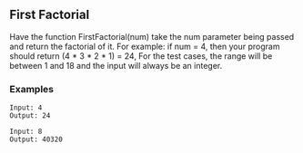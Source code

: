 ## First Factorial
Have the function FirstFactorial(num) take the num parameter being passed and return the factorial of it. For example: if num = 4, then your program should return (4 * 3 * 2 * 1) = 24, For the test cases, the range will be between 1 and 18 and the input will always be an integer.

### Examples
```
Input: 4
Output: 24
```
```
Input: 8
Output: 40320
```